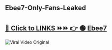 
 ## Ebee7-Only-Fans-Leaked

# <h2><a href="https://clipsfans.com/Ebee7&ref=git">🔗 Click to LINKS ⏩⏩ 👉 🟢 Ebee7 </a></h2>

<a href="https://clipsfans.com/Ebee7&ref=git" rel="nofollow" data-target="animated-image.originalLink"><img src="https://i.ibb.co.com/xMMVF88/686577567.gif" alt="Viral Video Original" style="max-width: 100%; display: inline-block;" data-target="animated-image.originalImage"></a>
